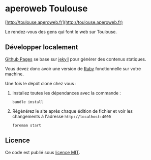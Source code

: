 # aperoweb Toulouse

[http://toulouse.aperoweb.fr](http://toulouse.aperoweb.fr)

Le rendez-vous des gens qui font le web sur Toulouse.

## Développer localement

[Github Pages](https://pages.github.com/) se base sur [jekyll](http://jekyllrb.com/) pour générer des contenus statiques.

Vous devez donc avoir une version de  [Ruby](https://www.ruby-lang.org/fr/documentation/installation/ "Installer Ruby") fonctionnelle sur votre machine.

Une fois le dépôt cloné chez vous :

1. Installez toutes les dépendances avec la commande :

    ```
    bundle install
    ```

2. Régénérez le site après chaque édition de fichier et voir les changements à l'adresse `http://localhost:4000`

    ```
    foreman start
    ```

## Licence

Ce code est publié sous [licence MIT](https://github.com/aperoweb-toulouse/aperoweb-toulouse.github.com/blob/master/LICENSE).
